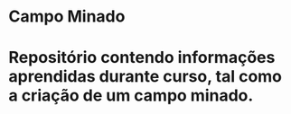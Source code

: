 # Campo Minado
# Repositório contendo informações aprendidas durante curso, tal como a criação de um campo minado.
